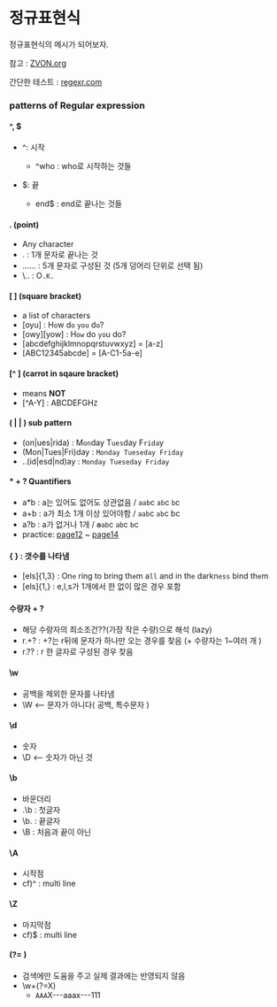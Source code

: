 # 정규표현식
정규표현식의 메시가 되어보자.

참고 : [ZVON.org](http://zvon.org/comp/r/tut-Regexp.html#Pages~Contents)

간단한 테스트 : [regexr.com](https://regexr.com/)
### patterns of Regular expression

#### ^, $
- ^: 시작
  - ^who : who로 시작하는 것들
  
- $: 끝
  - end$ : end로 끝나는 것들

#### . (point)
- Any character
- . : 1개 문자로 끝나는 것
- ...... : 5개 문자로 구성된 것 (5개 덩어리 단위로 선택 됨)
- \\.\. : O<code>.K.</code>

#### [ ] (square bracket)
- a list of characters
- [oyu] : H<code>o</code>w d<code>o</code> <code>you</code> d<code>o</code>?
- [owy][yow] : H<code>ow</code> do <code>yo</code>u do?
- [abcdefghijklmnopqrstuvwxyz] = [a-z]
- [ABC12345abcde] = [A-C1-5a-e]

#### [^ ] (carrot in sqaure bracket)
- means **NOT**
- [^A-Y] : ABCDEFGH<code>Z</code>


#### (  |   |  ) sub pattern
- (on|ues|rida) : M<code>on</code>day T<code>ues</code>day F<code>rida</code>y
- (Mon|Tues|Fri)day : <code>Monday Tueseday Friday</code>
- ..(id|esd|nd)ay : <code>Monday Tueseday Friday</code>


#### * + ? Quantifiers
- a*b : a는 있어도 없어도 상관없음 / <code>aab</code>c <code>ab</code>c <code>b</code>c
- a+b : a가 최소 1개 이상 있어야함 / <code>aab</code>c <code>ab</code>c bc
- a?b : a가 없거나 1개 / ~~a~~<code>ab</code>c <code>ab</code>c <code>b</code>c
- practice: [page12](http://zvon.org/comp/r/tut-Regexp.html#Pages~Page_12) ~ [page14](http://zvon.org/comp/r/tut-Regexp.html#Pages~Page_14)

#### { } : 갯수를 나타냄
- [els]{1,3} : On<code>e</code> ring to bring th<code>e</code>m a<code>ll</code> and in th<code>e</code> darkn<code>ess</code> bind th<code>e</code>m
- [els]{1,} : e,l,s가 1개에서 한 없이 많은 경우 포함

#### 수량자 + ?
- 해당 수량자의 최소조건??(가장 작은 수량)으로 해석 (lazy)
- r.+? : +?는 r뒤에 문자가 하나만 오는 경우를 찾음 (+ 수량자는 1~여러 개 )
- r.?? : r 한 글자로 구성된 경우 찾음


#### \w 
- 공백을 제외한 문자를 나타냄
- \W <-- 문자가 아니다( 공백, 특수문자 )


#### \d
- 숫자
- \D <-- 숫자가 아닌 것

#### \b
- 바운더리
- .\b : 첫글자
- \b. : 끝글자
- \B : 처음과 끝이 아닌 

#### \A
- 시작점
- cf)^ : multi line

#### \Z
- 마지막점
- cf)$ : multi line


#### (?= )
- 검색에만 도움을 주고 실제 결과에는 반영되지 않음
- \w+(?=X)
  - <code>AAA</code>X---aaax---111
